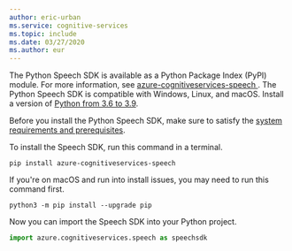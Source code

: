 ```yaml
---
author: eric-urban
ms.service: cognitive-services
ms.topic: include
ms.date: 03/27/2020
ms.author: eur
---
```


The Python Speech SDK is available as a Python Package Index (PyPI) module. For more information, see <a href="https://pypi.org/project/azure-cognitiveservices-speech/" target="_blank">azure-cognitiveservices-speech </a>. The Python Speech SDK is compatible with Windows, Linux, and macOS. Install a version of [Python from 3.6 to 3.9](https://www.python.org/downloads/).

Before you install the Python Speech SDK, make sure to satisfy the [system requirements and prerequisites](~/articles/cognitive-services/speech-service/quickstarts/setup-platform.md?pivots=programming-language-python#prerequisites). 

To install the Speech SDK, run this command in a terminal.

```console
pip install azure-cognitiveservices-speech
```

If you're on macOS and run into install issues, you may need to run this command first.

```console
python3 -m pip install --upgrade pip
```

Now you can import the Speech SDK into your Python project.

```Python
import azure.cognitiveservices.speech as speechsdk
```
